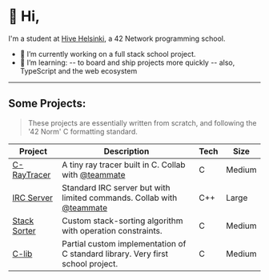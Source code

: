 # :vulcan_salute: Hi,

I'm a student at [Hive Helsinki](https://www.hive.fi/), a 42 Network programming school.


- 🔭 I’m currently working on a full stack school project.
- 🌱 I’m learning:
  -- to board and ship projects more quickly
  -- also, TypeScript and the web ecosystem

---

## Some Projects:

> These projects are essentially written from scratch, and following the '42 Norm' C formatting standard.

| Project | Description | Tech | Size |
|--------|-------------|------|------|
| [C-RayTracer](https://github.com/yourusername/minirt) | A tiny ray tracer built in C. Collab with [@teammate](https://github.com/jackwaddington) | C | Medium |
| [IRC Server](https://github.com/yourusername/irc) | Standard IRC server but with limited commands. Collab with [@teammate](https://github.com/Torutu) | C++ | Large |
| [Stack Sorter](https://github.com/yourusername/push_swap) | Custom stack-sorting algorithm with operation constraints. | C | Medium |
| [C-lib](https://github.com/yourusername/libft) | Partial custom implementation of C standard library. Very first school project. | C | Medium |
